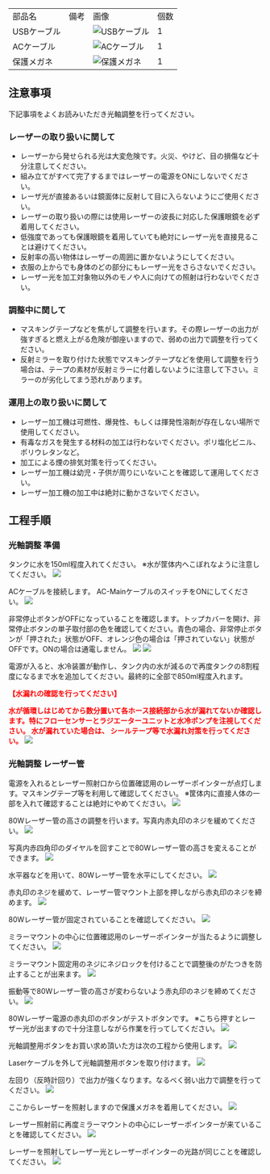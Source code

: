 <table class="packing-list">
    <tbody>
        <tr>
            <td>部品名</td>
            <td>備考</td>
            <td class="packing-img">画像</td>
            <td>個数</td>
        </tr>
        <tr>
            <td>USBケーブル</td>
            <td></td>
            <td><img src="./images/030/packing/105.jpg" alt="USBケーブル"/></td>
            <td>1</td>
        </tr>
        <tr>
            <td>ACケーブル</td>
            <td></td>
            <td><img src="./images/030/packing/107.jpg" alt="ACケーブル"/></td>
            <td>1</td>
        </tr>
        <tr>
            <td>保護メガネ</td>
            <td></td>
            <td><img src="./images/030/packing/118.jpg" alt="保護メガネ"/></td>
            <td>1</td>
        </tr>
    </tbody>
</table>

## 注意事項

下記事項をよくお読みいただき光軸調整を行ってください。

### レーザーの取り扱いに関して
- レーザーから発せられる光は大変危険です。火災、やけど、目の損傷など十分注意してください。
- 組み立てがすべて完了するまではレーザーの電源をONにしないでください。
- レーザ光が直接あるいは鏡面体に反射して目に入らないようにご使用ください。
- レーザーの取り扱いの際には使用レーザーの波長に対応した保護眼鏡を必ず着用してください。
- 低強度であっても保護眼鏡を着用していても絶対にレーザー光を直接見ることは避けてください。
- 反射率の高い物体はレーザーの周囲に置かないようにしてください。
- 衣服の上からでも身体のどの部分にもレーザー光をさらさないでください。
- レーザー光を加工対象物以外のモノや人に向けての照射は行わないでください。

### 調整中に関して
- マスキングテープなどを焦がして調整を行います。その際レーザーの出力が強すぎると燃え上がる危険が御座いますので、弱めの出力で調整を行ってください。
- 反射ミラーを取り付けた状態でマスキングテープなどを使用して調整を行う場合は、テープの素材が反射ミラーに付着しないように注意して下さい。ミラーのが劣化してまう恐れがあります。

### 運用上の取り扱いに関して
- レーザー加工機は可燃性、爆発性、もしくは揮発性溶剤が存在しない場所で使用してください。
- 有毒なガスを発生する材料の加工は行わないでください。ポリ塩化ビニル、ポリウレタンなど。
- 加工による煙の排気対策を行ってください。
- レーザー加工機は幼児・子供が周りにいないことを確認して運用してください。
- レーザー加工機の加工中は絶対に動かさないでください。

## 工程手順

### 光軸調整 準備

タンクに水を150ml程度入れてください。
※水が筐体内へこぼれなように注意してください。
<img src="./images/030/000.jpg"/>

ACケーブルを接続します。
AC-MainケーブルのスイッチをONにしてください。
<img src="./images/030/001.jpg"/>

非常停止ボタンがOFFになっていることを確認します。トップカバーを開け、非常停止ボタンの単子取付部の色を確認してください。青色の場合、非常停止ボタンが「押された」状態がOFF、オレンジ色の場合は「押されていない」状態がOFFです。ONの場合は通電しません。
<img src="./images/030/002.jpg"/>
<img src="./images/030/003.jpg"/>

電源が入ると、水冷装置が動作し、タンク内の水が減るので再度タンクの8割程度になるまで水を追加してください。最終的に全部で850ml程度入れます。

<font color="Red">**【水漏れの確認を行ってください】**</font>

<font color="Red">**水が循環しはじめてから数分置いて各ホース接続部から水が漏れてないか確認します。特にフローセンサーとラジエーターユニットと水冷ポンプを注視してください。 水が漏れていた場合は、 シールテープ等で水漏れ対策を行ってください。**</font>
<img src="./images/030/004.jpg"/>

### 光軸調整 レーザー管

電源を入れるとレーザー照射口から位置確認用のレーザーポインターが点灯します。マスキングテープ等を利用して確認してください。
※筐体内に直接人体の一部を入れて確認することは絶対にやめてください。
<img src="./images/030/005.jpg"/>

80Wレーザー管の高さの調整を行います。写真内赤丸印のネジを緩めてください。
<img src="./images/030/006.jpg"/>

写真内赤四角印のダイヤルを回すことで80Wレーザー管の高さを変えることができます。
<img src="./images/030/007.jpg"/>

水平器などを用いて、80Wレーザー管を水平にしてください。
<img src="./images/030/008.jpg"/>

赤丸印のネジを緩めて、レーザー管マウント上部を押しながら赤丸印のネジを締めます。
<img src="./images/030/009.jpg"/>

80Wレーザー管が固定されていることを確認してください。
<img src="./images/030/010.jpg"/>

ミラーマウントの中心に位置確認用のレーザーポインターが当たるように調整してください。
<img src="./images/030/011.jpg"/>

ミラーマウント固定用のネジにネジロックを付けることで調整後のがたつきを防止することが出来ます。
<img src="./images/030/012.jpg"/>

振動等で80Wレーザー管の高さが変わらないよう赤丸印のネジを締めてください。
<img src="./images/030/013.jpg"/>

80Wレーザー電源の赤丸印のボタンがテストボタンです。
※こちら押すとレーザー光が出ますので十分注意しながら作業を行ってしてください。
<img src="./images/030/014.jpg"/>

光軸調整用ボタンをお買い求め頂いた方は次の工程から使用します。
<img src="./images/030/015.jpg"/>

Laserケーブルを外して光軸調整用ボタンを取り付けます。
<img src="./images/030/016.jpg"/>

左回り（反時計回り）で出力が強くなります。なるべく弱い出力で調整を行ってください。
<img src="./images/030/017.jpg"/>

ここからレーザーを照射しますので保護メガネを着用してください。
<img src="./images/030/018.jpg"/>

レーザー照射前に再度ミラーマウントの中心にレーザーポインターが来ていることを確認してください。
<img src="./images/030/019.jpg"/>

レーザーを照射してレーザー光とレーザーポインターの光路が同じことを確認してください。
<img src="./images/030/020.jpg"/>

